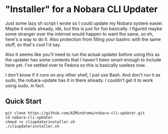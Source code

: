 # "Installer" for a Nobara CLI Updater
Just some lazy sh script I wrote so I could update my Nobara system easier. Maybe it exists already, idk, but this is just for fun basically. I figured maybe some stranger over the internet would happen to want the same, so eh, here's a way to do it. Also protection from filling your bashrc with the same stuff, so that's cool I'd say.

Also it seems like you'll need to run the actual updater before using this as the updater has some contents that I haven't been smart enough to include here yet. I've settled over to Fedora so this is basically useless now.

I don't know if it runs on any other shell, I just use Bash. And don't run it as sudo, the nobara-update has it in there already. I couldn't get it to work using sudo, in fact.
## Quick Start
```
git clone https://github.com/AZMindroma/nobara-cli-updater.git
cd nobara-cli-updater
chmod +x cliupdaterinstaller.sh
./cliupdaterinstaller.sh
```
